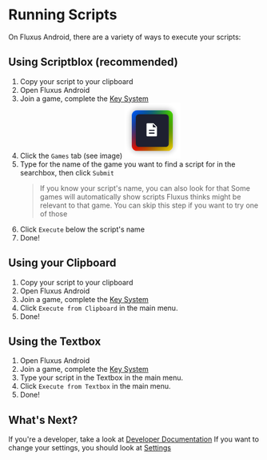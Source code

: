 # Running Scripts
On Fluxus Android, there are a variety of ways to execute your scripts:
## Using Scriptblox (recommended)
1. Copy your script to your clipboard
2. Open Fluxus Android
3. Join a game, complete the [Key System](/Getting%20Started/Key%20System)
4. Click the `Games` tab (see image)
![ScriptsTab.png](/resources/ScriptsTab.png)
5. Type for the name of the game you want to find a script for in the searchbox, then click `Submit`
   > If you know your script's name, you can also look for that
   > Some games will automatically show scripts Fluxus thinks might be relevant to that game. You can skip this step if you want to try one of those
6. Click `Execute` below the script's name
7. Done!
## Using your Clipboard
1. Copy your script to your clipboard
2. Open Fluxus Android
3. Join a game, complete the [Key System](/Getting%20Started/Key%20System)
4. Click `Execute from Clipboard` in the main menu.
5. Done!
## Using the Textbox
1. Open Fluxus Android
2. Join a game, complete the [Key System](/Getting%20Started/Key%20System)
3. Type your script in the Textbox in the main menu.
4. Click `Execute from Textbox` in the main menu.
5. Done!

## What's Next?
If you're a developer, take a look at [Developer Documentation](/Developers/APIs)
If you want to change your settings, you should look at [Settings](/Getting%20Started/Settings)
